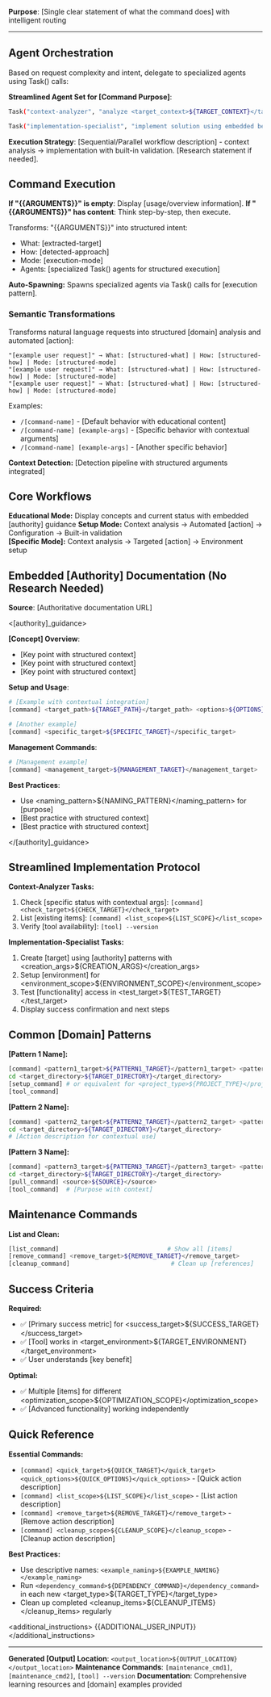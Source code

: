 **Purpose**: [Single clear statement of what the command does] with intelligent routing

---

## Agent Orchestration

Based on request complexity and intent, delegate to specialized agents using Task() calls:

**Streamlined Agent Set for [Command Purpose]**:

```bash
Task("context-analyzer", "analyze <target_context>${TARGET_CONTEXT}</target_context> and identify <analysis_focus>${ANALYSIS_FOCUS}</analysis_focus>")
```

```bash
Task("implementation-specialist", "implement solution using embedded best practices for <implementation_scope>${IMPLEMENTATION_SCOPE}</implementation_scope>")
```

**Execution Strategy**: [Sequential/Parallel workflow description] - context analysis → implementation with built-in validation. [Research statement if needed].

## Command Execution

**If "{{ARGUMENTS}}" is empty**: Display [usage/overview information].
**If "{{ARGUMENTS}}" has content**: Think step-by-step, then execute.

Transforms: "{{ARGUMENTS}}" into structured intent:

- What: [extracted-target]
- How: [detected-approach]
- Mode: [execution-mode]
- Agents: [specialized Task() agents for structured execution]

**Auto-Spawning:** Spawns specialized agents via Task() calls for [execution pattern].

### Semantic Transformations

Transforms natural language requests into structured [domain] analysis and automated [action]:

```
"[example user request]" → What: [structured-what] | How: [structured-how] | Mode: [structured-mode]
"[example user request]" → What: [structured-what] | How: [structured-how] | Mode: [structured-mode]
"[example user request]" → What: [structured-what] | How: [structured-how] | Mode: [structured-mode]
```

Examples:

- `/[command-name]` - [Default behavior with educational content]
- `/[command-name] [example-args]` - [Specific behavior with contextual arguments]
- `/[command-name] [example-args]` - [Another specific behavior]

**Context Detection:** [Detection pipeline with structured arguments integrated]

## Core Workflows

**Educational Mode:** Display concepts and current status with embedded [authority] guidance
**Setup Mode:** Context analysis → Automated [action] → Configuration → Built-in validation  
**[Specific Mode]:** Context analysis → Targeted [action] → Environment setup

## Embedded [Authority] Documentation (No Research Needed)

**Source**: [Authoritative documentation URL]

<[authority]\_guidance>

**[Concept] Overview**:

- [Key point with structured context]
- [Key point with structured context]
- [Key point with structured context]

**Setup and Usage**:

```bash
# [Example with contextual integration]
[command] <target_path>${TARGET_PATH}</target_path> <options>${OPTIONS}</options>

# [Another example]
[command] <specific_target>${SPECIFIC_TARGET}</specific_target>
```

**Management Commands**:

```bash
# [Management example]
[command] <management_target>${MANAGEMENT_TARGET}</management_target>
```

**Best Practices**:

- Use <naming_pattern>${NAMING_PATTERN}</naming_pattern> for [purpose]
- [Best practice with structured context]
- [Best practice with structured context]

</[authority]\_guidance>

## Streamlined Implementation Protocol

**Context-Analyzer Tasks:**

1. Check [specific status with contextual args]: `[command] <check_target>${CHECK_TARGET}</check_target>`
2. List [existing items]: `[command] <list_scope>${LIST_SCOPE}</list_scope>`
3. Verify [tool availability]: `[tool] --version`

**Implementation-Specialist Tasks:**

1. Create [target] using [authority] patterns with <creation_args>${CREATION_ARGS}</creation_args>
2. Setup [environment] for <environment_scope>${ENVIRONMENT_SCOPE}</environment_scope>
3. Test [functionality] access in <test_target>${TEST_TARGET}</test_target>
4. Display success confirmation and next steps

## Common [Domain] Patterns

**[Pattern 1 Name]:**

```bash
[command] <pattern1_target>${PATTERN1_TARGET}</pattern1_target> <pattern1_options>${PATTERN1_OPTIONS}</pattern1_options>
cd <target_directory>${TARGET_DIRECTORY}</target_directory>
[setup_command] # or equivalent for <project_type>${PROJECT_TYPE}</project_type>
[tool_command]
```

**[Pattern 2 Name]:**

```bash
[command] <pattern2_target>${PATTERN2_TARGET}</pattern2_target> <pattern2_branch>${PATTERN2_BRANCH}</pattern2_branch>
cd <target_directory>${TARGET_DIRECTORY}</target_directory>
# [Action description for contextual use]
```

**[Pattern 3 Name]:**

```bash
[command] <pattern3_target>${PATTERN3_TARGET}</pattern3_target> <pattern3_identifier>${PATTERN3_IDENTIFIER}</pattern3_identifier>
cd <target_directory>${TARGET_DIRECTORY}</target_directory>
[pull_command] <source>${SOURCE}</source>
[tool_command]  # [Purpose with context]
```

## Maintenance Commands

**List and Clean:**

```bash
[list_command]                              # Show all [items]
[remove_command] <remove_target>${REMOVE_TARGET}</remove_target>       # Remove when done
[cleanup_command]                            # Clean up [references]
```

## Success Criteria

**Required:**

- ✅ [Primary success metric] for <success_target>${SUCCESS_TARGET}</success_target>
- ✅ [Tool] works in <target_environment>${TARGET_ENVIRONMENT}</target_environment>
- ✅ User understands [key benefit]

**Optimal:**

- ✅ Multiple [items] for different <optimization_scope>${OPTIMIZATION_SCOPE}</optimization_scope>
- ✅ [Advanced functionality] working independently

## Quick Reference

**Essential Commands:**

- `[command] <quick_target>${QUICK_TARGET}</quick_target> <quick_options>${QUICK_OPTIONS}</quick_options>` - [Quick action description]
- `[command] <list_scope>${LIST_SCOPE}</list_scope>` - [List action description]
- `[command] <remove_target>${REMOVE_TARGET}</remove_target>` - [Remove action description]
- `[command] <cleanup_scope>${CLEANUP_SCOPE}</cleanup_scope>` - [Cleanup action description]

**Best Practices:**

- Use descriptive names: `<example_naming>${EXAMPLE_NAMING}</example_naming>`
- Run `<dependency_command>${DEPENDENCY_COMMAND}</dependency_command>` in each new <target_type>${TARGET_TYPE}</target_type>
- Clean up completed <cleanup_items>${CLEANUP_ITEMS}</cleanup_items> regularly

<additional_instructions>
{{ADDITIONAL_USER_INPUT}}
</additional_instructions>

---

**Generated [Output] Location**: `<output_location>${OUTPUT_LOCATION}</output_location>`
**Maintenance Commands**: `[maintenance_cmd1]`, `[maintenance_cmd2]`, `[tool] --version`
**Documentation**: Comprehensive learning resources and [domain] examples provided
